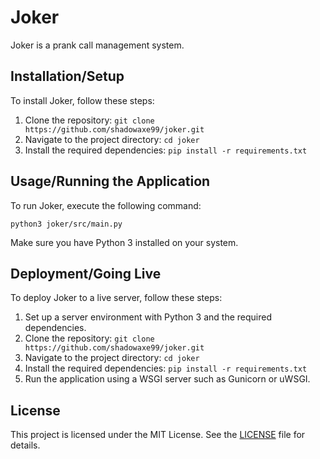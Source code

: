 # Joker

Joker is a prank call management system.

## Installation/Setup

To install Joker, follow these steps:

1. Clone the repository: `git clone https://github.com/shadowaxe99/joker.git`
2. Navigate to the project directory: `cd joker`
3. Install the required dependencies: `pip install -r requirements.txt`

## Usage/Running the Application

To run Joker, execute the following command:

```shell
python3 joker/src/main.py
```

Make sure you have Python 3 installed on your system.

## Deployment/Going Live

To deploy Joker to a live server, follow these steps:

1. Set up a server environment with Python 3 and the required dependencies.
2. Clone the repository: `git clone https://github.com/shadowaxe99/joker.git`
3. Navigate to the project directory: `cd joker`
4. Install the required dependencies: `pip install -r requirements.txt`
5. Run the application using a WSGI server such as Gunicorn or uWSGI.

## License

This project is licensed under the MIT License. See the [LICENSE](LICENSE) file for details.
